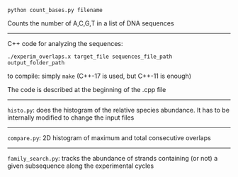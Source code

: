 `python count_bases.py filename`

Counts the number of A,C,G,T in a list of DNA sequences

-------------------------------------

C++ code for analyzing the sequences:

`./experim_overlaps.x target_file sequences_file_path output_folder_path`

to compile: simply `make` (C++-17 is used, but C++-11 is enough)

The code is described at the beginning of the .cpp file

-------------------------------------

`histo.py`: does the histogram of the relative species abundance. It has to be internally modified to change the input files

-------------------------------------

`compare.py`: 2D histogram of maximum and total consecutive overlaps

-------------------------------------

`family_search.py`: tracks the abundance of strands containing (or not) a given subsequence along the experimental cycles
